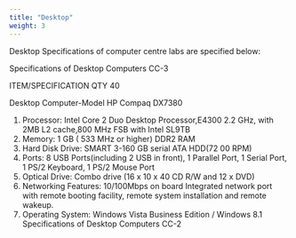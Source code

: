 ```yaml
---
title: "Desktop"
weight: 3
---
```



 Desktop Specifications of computer centre labs are specified below:

 Specifications of Desktop Computers CC-3

 ITEM/SPECIFICATION QTY 40

 Desktop Computer-Model HP Compaq DX7380

1. Processor: Intel Core 2 Duo Desktop Processor,E4300 2.2 GHz, with 2MB L2 cache,800 MHz FSB with Intel SL9TB
2. Memory: 1 GB ( 533 MHz or higher) DDR2 RAM
3. Hard Disk Drive: SMART 3-160 GB serial ATA HDD(72 00 RPM)
4. Ports: 8 USB Ports(including 2 USB in front), 1 Parallel Port, 1 Serial Port, 1 PS/2 Keyboard, 1 PS/2 Mouse Port
5. Optical Drive: Combo drive (16 x 10 x 40 CD R/W and 12 x DVD)
6. Networking Features: 10/100Mbps on board Integrated network port with remote
booting facility, remote system installation and remote wakeup.
7. Operating System: Windows Vista Business Edition / Windows 8.1
Specifications of Desktop Computers CC-2



